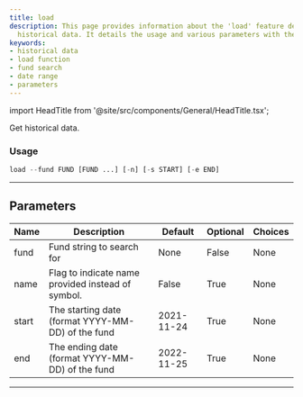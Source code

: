 ```yaml
---
title: load
description: This page provides information about the 'load' feature designed to retrieve
  historical data. It details the usage and various parameters with their functions.
keywords:
- historical data
- load function
- fund search
- date range
- parameters
---
```


import HeadTitle from '@site/src/components/General/HeadTitle.tsx';

<HeadTitle title="funds /load - Reference | OpenBB Terminal Docs" />

Get historical data.

### Usage

```python
load --fund FUND [FUND ...] [-n] [-s START] [-e END]
```

---

## Parameters

| Name | Description | Default | Optional | Choices |
| ---- | ----------- | ------- | -------- | ------- |
| fund | Fund string to search for | None | False | None |
| name | Flag to indicate name provided instead of symbol. | False | True | None |
| start | The starting date (format YYYY-MM-DD) of the fund | 2021-11-24 | True | None |
| end | The ending date (format YYYY-MM-DD) of the fund | 2022-11-25 | True | None |

---
